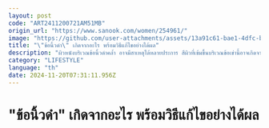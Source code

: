 ```yaml
---
layout: post
code: "ART2411200721AM51MB"
origin_url: "https://www.sanook.com/women/254961/"
image: "https://github.com/user-attachments/assets/13a91c61-bae1-4dfc-b191-bf27e507d312"
title: "\"ข้อนิ้วดำ\" เกิดจากอะไร พร้อมวิธีแก้ไขอย่างได้ผล"
description: "ผิวหนังบริเวณข้อนิ้วดำคล้ำ อาจมีสาเหตุได้หลายประการ สีผิวที่เข้มขึ้นบริเวณข้อเข่านี้อาจเกิดจากกรรมพันธุ์"
category: "LIFESTYLE"
language: "th"
date: 2024-11-20T07:31:11.956Z
---
```


# "ข้อนิ้วดำ" เกิดจากอะไร พร้อมวิธีแก้ไขอย่างได้ผล